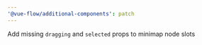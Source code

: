 ```yaml
---
'@vue-flow/additional-components': patch
---
```


Add missing `dragging` and `selected` props to minimap node slots
